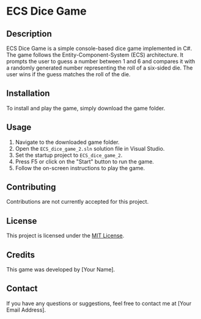 # ECS Dice Game

## Description
ECS Dice Game is a simple console-based dice game implemented in C#. The game follows the Entity-Component-System (ECS) architecture. It prompts the user to guess a number between 1 and 6 and compares it with a randomly generated number representing the roll of a six-sided die. The user wins if the guess matches the roll of the die.

## Installation
To install and play the game, simply download the game folder.

## Usage
1. Navigate to the downloaded game folder.
2. Open the `ECS_dice_game_2.sln` solution file in Visual Studio.
3. Set the startup project to `ECS_dice_game_2`.
4. Press F5 or click on the "Start" button to run the game.
5. Follow the on-screen instructions to play the game.

## Contributing
Contributions are not currently accepted for this project.

## License
This project is licensed under the [MIT License](LICENSE).

## Credits
This game was developed by [Your Name].

## Contact
If you have any questions or suggestions, feel free to contact me at [Your Email Address].
